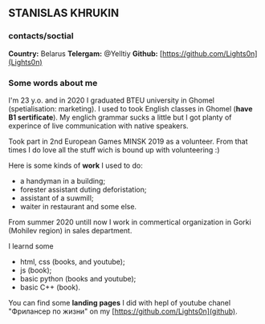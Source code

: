 
## STANISLAS KHRUKIN

### contacts/soctial

**Country:** Belarus
**Telergam:** @Yelltiy
**Github:** [https://github.com/Lights0n](Lights0n)

### Some words about me

I'm 23 y.o. and in 2020 I graduated BTEU university in Ghomel (spetialisation: marketing). I used to took English classes in Ghomel 
(**have B1 sertificate**). My englich grammar sucks a little but I got planty of experince of live communication with native speakers.

Took part in 2nd European Games MINSK 2019 as a volunteer. 
From that times I do love all the stuff wich is bound up with volunteering :)

Here is some kinds of **work** I used to do:

- a handyman in a building;
- forester assistant duting deforistation;
- assistant of a suwmill;
- waiter in restaurant and some else.

From summer 2020 untill now I work in commertical organization in Gorki (Mohilev region) in sales department.

I learnd some 

+ html, css (books, and youtube);
+ js (book);
+ basic python (books and youtube);
+ basic C++ (book).

You can find some **landing pages** I did with hepl of youtube chanel "Фрилансер по жизни" on my [https://github.com/Lights0n](github).





